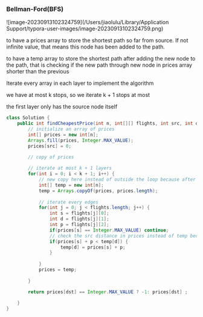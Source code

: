 ### Bellman-Ford(BFS)

![image-20230913102324759](/Users/jiaolulu/Library/Application Support/typora-user-images/image-20230913102324759.png)

to have a prices array to store the shortest path so far from source.  If not infinite value, that means this node has been added to the path.

to have a temp array to store the shortest path after adding the new node to the path, that is checking if the new path through new node in prices array  shorter than the previous

Iterate every array in each layer to implement the algorithm

we have at most k stops, so we iterate k + 1 stops at most

the first layer only has the source node itself

```java
class Solution {
    public int findCheapestPrice(int n, int[][] flights, int src, int dst, int k) {
        // initialize an array of prices
        int[] prices = new int[n];
        Arrays.fill(prices, Integer.MAX_VALUE);
        prices[src] = 0;

        // copy of prices
        
        // iterate at most k + 1 layers
        for(int i = 0; i < k + 1; i++) {
            // new copy here instead of outside the loop because after prices == temp, they refer to the same memory, prices will change as temp change
            int[] temp = new int[n];
            temp = Arrays.copyOf(prices, prices.length);
                
            // iterate every edges
            for(int j = 0; j < flights.length; j++) {
                int s = flights[j][0];
                int d = flights[j][1];
                int p = flights[j][2];
                if(prices[s] == Integer.MAX_VALUE) continue;
                // check the src distance in prices instead of temp because source in prices are those who have been visited
                if(prices[s] + p < temp[d]) {
                    temp[d] = prices[s] + p;
                }
                
            }
            prices = temp;
            
        }

        return prices[dst] == Integer.MAX_VALUE ? -1: prices[dst] ;
        
    }
}
```

